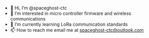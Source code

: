 - 👋 Hi, I’m @spaceghost-ctc
- 👀 I’m interested in micro controller firmware and wireless communications
- 🌱 I’m currently learning LoRa communication standards
- 📫 How to reach me email me at spaceghost-ctc@outlook.com

<!---
spaceghost-ctc/spaceghost-ctc is a ✨ special ✨ repository because its `README.md` (this file) appears on your GitHub profile.
You can click the Preview link to take a look at your changes.
--->
